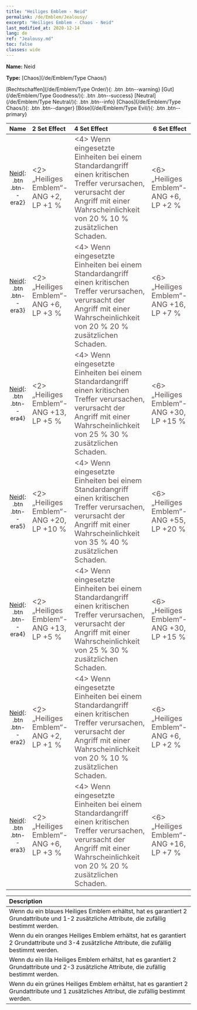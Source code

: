 ```yaml
---
title: "Heiliges Emblem - Neid"
permalink: /de/Emblem/Jealousy/
excerpt: "Heiliges Emblem - Chaos - Neid"
last_modified_at: 2020-12-14
lang: de
ref: "Jealousy.md"
toc: false
classes: wide
---
```


 **Name:** Neid

 **Type:** [Chaos](/de/Emblem/Type Chaos/)

  [Rechtschaffen](/de/Emblem/Type Order/){: .btn .btn--warning}   [Gut](/de/Emblem/Type Goodness/){: .btn .btn--success}   [Neutral](/de/Emblem/Type Neutral/){: .btn .btn--info}   [Chaos](/de/Emblem/Type Chaos/){: .btn .btn--danger}   [Böse](/de/Emblem/Type Evil/){: .btn .btn--primary} 

  |         Name            |    2 Set Effect    |   4 Set Effect   | 6 Set Effect   | 
  |:-----------------------:|:-------------------|:-----------------|----------------| 
  | [Neid](/de/Emblem/Jealousy/){: .btn .btn--era2} | <span style="color: #645252;font-size:20px"><2> „Heiliges Emblem“-ANG +2, LP +1 %</span> | <span style="color: #645252;font-size:20px"><4> Wenn eingesetzte Einheiten bei einem Standardangriff einen kritischen Treffer verursachen, verursacht der Angriff mit einer Wahrscheinlichkeit von 20 % 10 % zusätzlichen Schaden.</span> | <span style="color: #645252;font-size:20px"><6> „Heiliges Emblem“-ANG +6, LP +2 %</span> | 
  | [Neid](/de/Emblem/Jealousy/){: .btn .btn--era3} | <span style="color: #645252;font-size:20px"><2> „Heiliges Emblem“-ANG +6, LP +3 %</span> | <span style="color: #645252;font-size:20px"><4> Wenn eingesetzte Einheiten bei einem Standardangriff einen kritischen Treffer verursachen, verursacht der Angriff mit einer Wahrscheinlichkeit von 20 % 20 % zusätzlichen Schaden.</span> | <span style="color: #645252;font-size:20px"><6> „Heiliges Emblem“-ANG +16, LP +7 %</span> | 
  | [Neid](/de/Emblem/Jealousy/){: .btn .btn--era4} | <span style="color: #645252;font-size:20px"><2> „Heiliges Emblem“-ANG +13, LP +5 %</span> | <span style="color: #645252;font-size:20px"><4> Wenn eingesetzte Einheiten bei einem Standardangriff einen kritischen Treffer verursachen, verursacht der Angriff mit einer Wahrscheinlichkeit von 25 % 30 % zusätzlichen Schaden.</span> | <span style="color: #645252;font-size:20px"><6> „Heiliges Emblem“-ANG +30, LP +15 %</span> | 
  | [Neid](/de/Emblem/Jealousy/){: .btn .btn--era5} | <span style="color: #645252;font-size:20px"><2> „Heiliges Emblem“-ANG +20, LP +10 %</span> | <span style="color: #645252;font-size:20px"><4> Wenn eingesetzte Einheiten bei einem Standardangriff einen kritischen Treffer verursachen, verursacht der Angriff mit einer Wahrscheinlichkeit von 35 % 40 % zusätzlichen Schaden.</span> | <span style="color: #645252;font-size:20px"><6> „Heiliges Emblem“-ANG +55, LP +20 %</span> | 
  | [Neid](/de/Emblem/Jealousy/){: .btn .btn--era4} | <span style="color: #645252;font-size:20px"><2> „Heiliges Emblem“-ANG +13, LP +5 %</span> | <span style="color: #645252;font-size:20px"><4> Wenn eingesetzte Einheiten bei einem Standardangriff einen kritischen Treffer verursachen, verursacht der Angriff mit einer Wahrscheinlichkeit von 25 % 30 % zusätzlichen Schaden.</span> | <span style="color: #645252;font-size:20px"><6> „Heiliges Emblem“-ANG +30, LP +15 %</span> | 
  | [Neid](/de/Emblem/Jealousy/){: .btn .btn--era2} | <span style="color: #645252;font-size:20px"><2> „Heiliges Emblem“-ANG +2, LP +1 %</span> | <span style="color: #645252;font-size:20px"><4> Wenn eingesetzte Einheiten bei einem Standardangriff einen kritischen Treffer verursachen, verursacht der Angriff mit einer Wahrscheinlichkeit von 20 % 10 % zusätzlichen Schaden.</span> | <span style="color: #645252;font-size:20px"><6> „Heiliges Emblem“-ANG +6, LP +2 %</span> | 
  | [Neid](/de/Emblem/Jealousy/){: .btn .btn--era3} | <span style="color: #645252;font-size:20px"><2> „Heiliges Emblem“-ANG +6, LP +3 %</span> | <span style="color: #645252;font-size:20px"><4> Wenn eingesetzte Einheiten bei einem Standardangriff einen kritischen Treffer verursachen, verursacht der Angriff mit einer Wahrscheinlichkeit von 20 % 20 % zusätzlichen Schaden.</span> | <span style="color: #645252;font-size:20px"><6> „Heiliges Emblem“-ANG +16, LP +7 %</span> | 

  |         Description            | 
  |:-------------------------------|
  | Wenn du ein blaues Heiliges Emblem erhältst, hat es garantiert 2 Grundattribute und 1-2 zusätzliche Attribute, die zufällig bestimmt werden. |
  | Wenn du ein oranges Heiliges Emblem erhältst, hat es garantiert 2 Grundattribute und 3-4 zusätzliche Attribute, die zufällig bestimmt werden. |
  | Wenn du ein lila Heiliges Emblem erhältst, hat es garantiert 2 Grundattribute und 2-3 zusätzliche Attribute, die zufällig bestimmt werden. |
  | Wenn du ein grünes Heiliges Emblem erhältst, hat es garantiert 2 Grundattribute und 1 zusätzliches Attribut, die zufällig bestimmt werden. |
